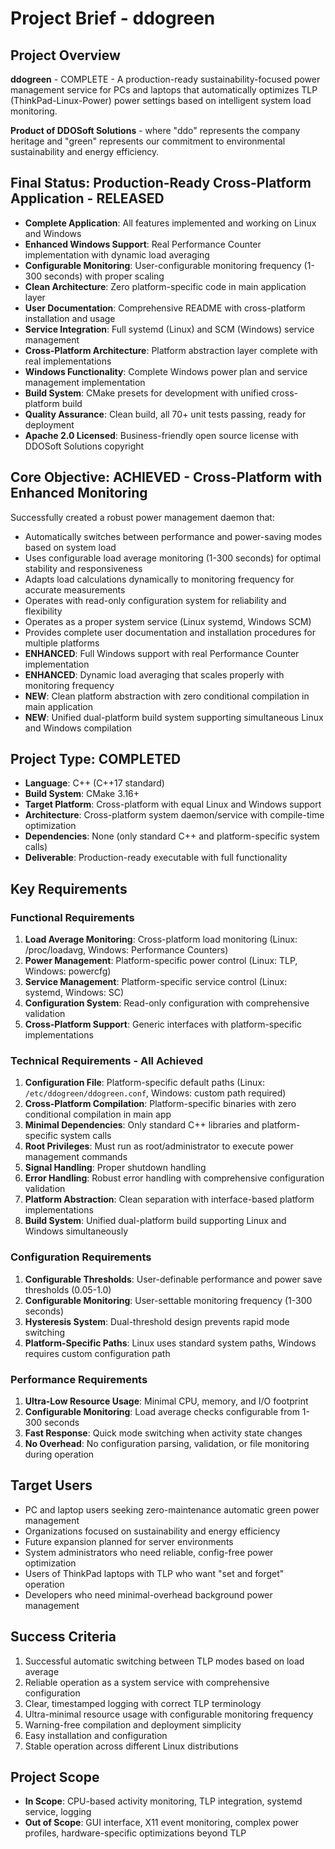 # Project Brief - ddogreen

## Project Overview
**ddogreen** - COMPLETE - A production-ready sustainability-focused power management service for PCs and laptops that automatically optimizes TLP (ThinkPad-Linux-Power) power settings based on intelligent system load monitoring.

**Product of DDOSoft Solutions** - where "ddo" represents the company heritage and "green" represents our commitment to environmental sustainability and energy efficiency.

## Final Status: Production-Ready Cross-Platform Application - RELEASED
- **Complete Application**: All features implemented and working on Linux and Windows
- **Enhanced Windows Support**: Real Performance Counter implementation with dynamic load averaging
- **Configurable Monitoring**: User-configurable monitoring frequency (1-300 seconds) with proper scaling
- **Clean Architecture**: Zero platform-specific code in main application layer
- **User Documentation**: Comprehensive README with cross-platform installation and usage
- **Service Integration**: Full systemd (Linux) and SCM (Windows) service management
- **Cross-Platform Architecture**: Platform abstraction layer complete with real implementations
- **Windows Functionality**: Complete Windows power plan and service management implementation
- **Build System**: CMake presets for development with unified cross-platform build
- **Quality Assurance**: Clean build, all 70+ unit tests passing, ready for deployment
- **Apache 2.0 Licensed**: Business-friendly open source license with DDOSoft Solutions copyright

## Core Objective: ACHIEVED - Cross-Platform with Enhanced Monitoring
Successfully created a robust power management daemon that:
- Automatically switches between performance and power-saving modes based on system load
- Uses configurable load average monitoring (1-300 seconds) for optimal stability and responsiveness
- Adapts load calculations dynamically to monitoring frequency for accurate measurements
- Operates with read-only configuration system for reliability and flexibility
- Operates as a proper system service (Linux systemd, Windows SCM)
- Provides complete user documentation and installation procedures for multiple platforms
- **ENHANCED**: Full Windows support with real Performance Counter implementation
- **ENHANCED**: Dynamic load averaging that scales properly with monitoring frequency
- **NEW**: Clean platform abstraction with zero conditional compilation in main application
- **NEW**: Unified dual-platform build system supporting simultaneous Linux and Windows compilation

## Project Type: COMPLETED
- **Language**: C++ (C++17 standard)
- **Build System**: CMake 3.16+
- **Target Platform**: Cross-platform with equal Linux and Windows support
- **Architecture**: Cross-platform system daemon/service with compile-time optimization
- **Dependencies**: None (only standard C++ and platform-specific system calls)
- **Deliverable**: Production-ready executable with full functionality

## Key Requirements

### Functional Requirements
1. **Load Average Monitoring**: Cross-platform load monitoring (Linux: /proc/loadavg, Windows: Performance Counters)
2. **Power Management**: Platform-specific power control (Linux: TLP, Windows: powercfg)
3. **Service Management**: Platform-specific service control (Linux: systemd, Windows: SC)
4. **Configuration System**: Read-only configuration with comprehensive validation
5. **Cross-Platform Support**: Generic interfaces with platform-specific implementations

### Technical Requirements - All Achieved
1. **Configuration File**: Platform-specific default paths (Linux: `/etc/ddogreen/ddogreen.conf`, Windows: custom path required)
2. **Cross-Platform Compilation**: Platform-specific binaries with zero conditional compilation in main app
3. **Minimal Dependencies**: Only standard C++ libraries and platform-specific system calls
4. **Root Privileges**: Must run as root/administrator to execute power management commands
5. **Signal Handling**: Proper shutdown handling
6. **Error Handling**: Robust error handling with comprehensive configuration validation
7. **Platform Abstraction**: Clean separation with interface-based platform implementations
8. **Build System**: Unified dual-platform build supporting Linux and Windows simultaneously

### Configuration Requirements
1. **Configurable Thresholds**: User-definable performance and power save thresholds (0.05-1.0)
2. **Configurable Monitoring**: User-settable monitoring frequency (1-300 seconds)
3. **Hysteresis System**: Dual-threshold design prevents rapid mode switching
4. **Platform-Specific Paths**: Linux uses standard system paths, Windows requires custom configuration path

### Performance Requirements
1. **Ultra-Low Resource Usage**: Minimal CPU, memory, and I/O footprint
2. **Configurable Monitoring**: Load average checks configurable from 1-300 seconds
3. **Fast Response**: Quick mode switching when activity state changes
4. **No Overhead**: No configuration parsing, validation, or file monitoring during operation

## Target Users
- PC and laptop users seeking zero-maintenance automatic green power management
- Organizations focused on sustainability and energy efficiency
- Future expansion planned for server environments
- System administrators who need reliable, config-free power optimization
- Users of ThinkPad laptops with TLP who want "set and forget" operation
- Developers who need minimal-overhead background power management

## Success Criteria
1. Successful automatic switching between TLP modes based on load average
2. Reliable operation as a system service with comprehensive configuration
3. Clear, timestamped logging with correct TLP terminology
4. Ultra-minimal resource usage with configurable monitoring frequency
5. Warning-free compilation and deployment simplicity
6. Easy installation and configuration
7. Stable operation across different Linux distributions

## Project Scope
- **In Scope**: CPU-based activity monitoring, TLP integration, systemd service, logging
- **Out of Scope**: GUI interface, X11 event monitoring, complex power profiles, hardware-specific optimizations beyond TLP
